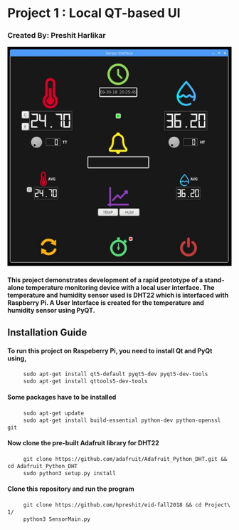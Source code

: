    # Project 1 : Local QT-based UI
   
   ### Created By: Preshit Harlikar
  
  ![GitHub Logo](SensorUI.JPG)
  
   #### This project demonstrates development of a rapid prototype of a stand-alone temperature monitoring device with a local user interface. The temperature and humidity sensor used is DHT22 which is interfaced with Raspberry Pi. A User Interface is created for the temperature and humidity sensor using PyQT.
   
   ## Installation Guide
   #### To run this project on Raspeberry Pi, you need to install Qt and PyQt using,
         sudo apt-get install qt5-default pyqt5-dev pyqt5-dev-tools
         sudo apt-get install qttools5-dev-tools
   
   #### Some packages have to be installed
         sudo apt-get update
         sudo apt-get install build-essential python-dev python-openssl git
   
   #### Now clone the pre-built Adafruit library for DHT22
         git clone https://github.com/adafruit/Adafruit_Python_DHT.git && cd Adafruit_Python_DHT
         sudo python3 setup.py install
   
   #### Clone this repository and run the program
         git clone https://github.com/hpreshit/eid-fall2018 && cd Project\ 1/
         python3 SensorMain.py
 
   
